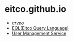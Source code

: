 # eitco.github.io

* [_arveo_](arveo)
* [EQL(Eitco Query Language)](eql)
* [User Management Service](user-management-service)
